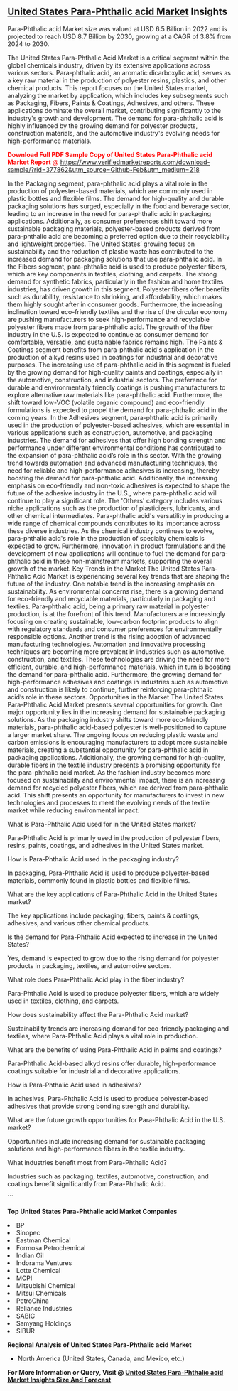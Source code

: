 <h2><a href="https://www.verifiedmarketreports.com/download-sample/?rid=377862&amp;utm_source=Github-Feb&amp;utm_medium=218" target="_blank">United States Para-Phthalic acid Market</a> Insights</h2><p>Para-Phthalic acid Market size was valued at USD 6.5 Billion in 2022 and is projected to reach USD 8.7 Billion by 2030, growing at a CAGR of 3.8% from 2024 to 2030.</p><p> <p>The United States Para-Phthalic Acid Market is a critical segment within the global chemicals industry, driven by its extensive applications across various sectors. Para-phthalic acid, an aromatic dicarboxylic acid, serves as a key raw material in the production of polyester resins, plastics, and other chemical products. This report focuses on the United States market, analyzing the market by application, which includes key subsegments such as Packaging, Fibers, Paints & Coatings, Adhesives, and others. These applications dominate the overall market, contributing significantly to the industry's growth and development. The demand for para-phthalic acid is highly influenced by the growing demand for polyester products, construction materials, and the automotive industry's evolving needs for high-performance materials. <p><span class=""><span style="color: #ff0000;"><strong>Download Full PDF Sample Copy of United States Para-Phthalic acid Market Report</strong> @ </span><a href="https://www.verifiedmarketreports.com/download-sample/?rid=377862&amp;utm_source=Github-Feb&amp;utm_medium=218" target="_blank">https://www.verifiedmarketreports.com/download-sample/?rid=377862&amp;utm_source=Github-Feb&amp;utm_medium=218</a></span></p> In the Packaging segment, para-phthalic acid plays a vital role in the production of polyester-based materials, which are commonly used in plastic bottles and flexible films. The demand for high-quality and durable packaging solutions has surged, especially in the food and beverage sector, leading to an increase in the need for para-phthalic acid in packaging applications. Additionally, as consumer preferences shift toward more sustainable packaging materials, polyester-based products derived from para-phthalic acid are becoming a preferred option due to their recyclability and lightweight properties. The United States’ growing focus on sustainability and the reduction of plastic waste has contributed to the increased demand for packaging solutions that use para-phthalic acid. In the Fibers segment, para-phthalic acid is used to produce polyester fibers, which are key components in textiles, clothing, and carpets. The strong demand for synthetic fabrics, particularly in the fashion and home textiles industries, has driven growth in this segment. Polyester fibers offer benefits such as durability, resistance to shrinking, and affordability, which makes them highly sought after in consumer goods. Furthermore, the increasing inclination toward eco-friendly textiles and the rise of the circular economy are pushing manufacturers to seek high-performance and recyclable polyester fibers made from para-phthalic acid. The growth of the fiber industry in the U.S. is expected to continue as consumer demand for comfortable, versatile, and sustainable fabrics remains high. The Paints & Coatings segment benefits from para-phthalic acid's application in the production of alkyd resins used in coatings for industrial and decorative purposes. The increasing use of para-phthalic acid in this segment is fueled by the growing demand for high-quality paints and coatings, especially in the automotive, construction, and industrial sectors. The preference for durable and environmentally friendly coatings is pushing manufacturers to explore alternative raw materials like para-phthalic acid. Furthermore, the shift toward low-VOC (volatile organic compound) and eco-friendly formulations is expected to propel the demand for para-phthalic acid in the coming years. In the Adhesives segment, para-phthalic acid is primarily used in the production of polyester-based adhesives, which are essential in various applications such as construction, automotive, and packaging industries. The demand for adhesives that offer high bonding strength and performance under different environmental conditions has contributed to the expansion of para-phthalic acid’s role in this sector. With the growing trend towards automation and advanced manufacturing techniques, the need for reliable and high-performance adhesives is increasing, thereby boosting the demand for para-phthalic acid. Additionally, the increasing emphasis on eco-friendly and non-toxic adhesives is expected to shape the future of the adhesive industry in the U.S., where para-phthalic acid will continue to play a significant role. The 'Others' category includes various niche applications such as the production of plasticizers, lubricants, and other chemical intermediates. Para-phthalic acid's versatility in producing a wide range of chemical compounds contributes to its importance across these diverse industries. As the chemical industry continues to evolve, para-phthalic acid's role in the production of specialty chemicals is expected to grow. Furthermore, innovation in product formulations and the development of new applications will continue to fuel the demand for para-phthalic acid in these non-mainstream markets, supporting the overall growth of the market. Key Trends in the Market The United States Para-Phthalic Acid Market is experiencing several key trends that are shaping the future of the industry. One notable trend is the increasing emphasis on sustainability. As environmental concerns rise, there is a growing demand for eco-friendly and recyclable materials, particularly in packaging and textiles. Para-phthalic acid, being a primary raw material in polyester production, is at the forefront of this trend. Manufacturers are increasingly focusing on creating sustainable, low-carbon footprint products to align with regulatory standards and consumer preferences for environmentally responsible options. Another trend is the rising adoption of advanced manufacturing technologies. Automation and innovative processing techniques are becoming more prevalent in industries such as automotive, construction, and textiles. These technologies are driving the need for more efficient, durable, and high-performance materials, which in turn is boosting the demand for para-phthalic acid. Furthermore, the growing demand for high-performance adhesives and coatings in industries such as automotive and construction is likely to continue, further reinforcing para-phthalic acid’s role in these sectors. Opportunities in the Market The United States Para-Phthalic Acid Market presents several opportunities for growth. One major opportunity lies in the increasing demand for sustainable packaging solutions. As the packaging industry shifts toward more eco-friendly materials, para-phthalic acid-based polyester is well-positioned to capture a larger market share. The ongoing focus on reducing plastic waste and carbon emissions is encouraging manufacturers to adopt more sustainable materials, creating a substantial opportunity for para-phthalic acid in packaging applications. Additionally, the growing demand for high-quality, durable fibers in the textile industry presents a promising opportunity for the para-phthalic acid market. As the fashion industry becomes more focused on sustainability and environmental impact, there is an increasing demand for recycled polyester fibers, which are derived from para-phthalic acid. This shift presents an opportunity for manufacturers to invest in new technologies and processes to meet the evolving needs of the textile market while reducing environmental impact. <p>What is Para-Phthalic Acid used for in the United States market?</p> <p>Para-Phthalic Acid is primarily used in the production of polyester fibers, resins, paints, coatings, and adhesives in the United States market.</p> <p>How is Para-Phthalic Acid used in the packaging industry?</p> <p>In packaging, Para-Phthalic Acid is used to produce polyester-based materials, commonly found in plastic bottles and flexible films.</p> <p>What are the key applications of Para-Phthalic Acid in the United States market?</p> <p>The key applications include packaging, fibers, paints & coatings, adhesives, and various other chemical products.</p> <p>Is the demand for Para-Phthalic Acid expected to increase in the United States?</p> <p>Yes, demand is expected to grow due to the rising demand for polyester products in packaging, textiles, and automotive sectors.</p> <p>What role does Para-Phthalic Acid play in the fiber industry?</p> <p>Para-Phthalic Acid is used to produce polyester fibers, which are widely used in textiles, clothing, and carpets.</p> <p>How does sustainability affect the Para-Phthalic Acid market?</p> <p>Sustainability trends are increasing demand for eco-friendly packaging and textiles, where Para-Phthalic Acid plays a vital role in production.</p> <p>What are the benefits of using Para-Phthalic Acid in paints and coatings?</p> <p>Para-Phthalic Acid-based alkyd resins offer durable, high-performance coatings suitable for industrial and decorative applications.</p> <p>How is Para-Phthalic Acid used in adhesives?</p> <p>In adhesives, Para-Phthalic Acid is used to produce polyester-based adhesives that provide strong bonding strength and durability.</p> <p>What are the future growth opportunities for Para-Phthalic Acid in the U.S. market?</p> <p>Opportunities include increasing demand for sustainable packaging solutions and high-performance fibers in the textile industry.</p> <p>What industries benefit most from Para-Phthalic Acid?</p> <p>Industries such as packaging, textiles, automotive, construction, and coatings benefit significantly from Para-Phthalic Acid.</p> ```</p><p><strong>Top United States Para-Phthalic acid Market Companies</strong></p><div data-test-id=""><p><li>BP</li><li> Sinopec</li><li> Eastman Chemical</li><li> Formosa Petrochemical</li><li> Indian Oil</li><li> Indorama Ventures</li><li> Lotte Chemical</li><li> MCPI</li><li> Mitsubishi Chemical</li><li> Mitsui Chemicals</li><li> PetroChina</li><li> Reliance Industries</li><li> SABIC</li><li> Samyang Holdings</li><li> SIBUR</li></p><div><strong>Regional Analysis of&nbsp;United States Para-Phthalic acid Market</strong></div><ul><li dir="ltr"><p dir="ltr">North America&nbsp;(United States, Canada, and Mexico, etc.)</p></li></ul><p><strong>For More Information or Query, Visit @&nbsp;</strong><strong><a href="https://www.verifiedmarketreports.com/product/para-phthalic-acid-market/?utm_source=Github-Feb&amp;utm_medium=218" target="_blank">United States Para-Phthalic acid Market Insights Size And Forecast</a></strong></p></div>
